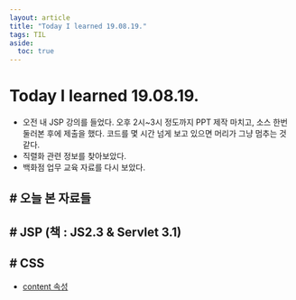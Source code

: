 ```yaml
---
layout: article
title: "Today I learned 19.08.19."
tags: TIL
aside:
  toc: true
---
```


# Today I learned 19.08.19.
- 오전 내 JSP 강의를 들었다. 오후 2시~3시 정도까지 PPT 제작 마치고, 소스 한번 둘러본 후에 제출을 했다. 코드를 몇 시간 넘게 보고 있으면 머리가 그냥 멈추는 것 같다.
- 직렬화 관련 정보를 찾아보았다.
- 백화점 업무 교육 자료를 다시 보았다.


## # 오늘 본 자료들

## # JSP (책 : JS2.3  & Servlet 3.1)

## # CSS
- [content 속성](https://www.w3schools.com/cssref/css_entities.asp)